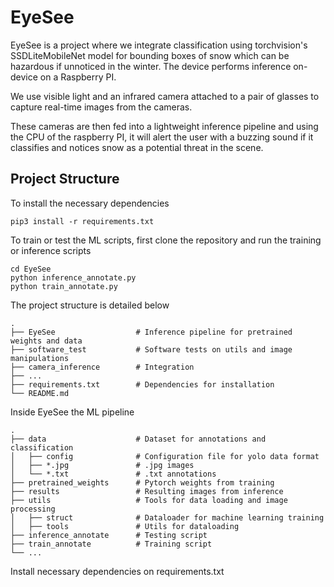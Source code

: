 # EyeSee
EyeSee is a project where we integrate classification using torchvision's SSDLiteMobileNet model for bounding boxes of snow which can be hazardous if unnoticed in the winter. The device performs inference on-device on a Raspberry PI. 

We use visible light and an infrared camera attached to a pair of glasses to capture real-time images from the cameras. 

These cameras are then fed into a lightweight inference pipeline and using the CPU of the raspberry PI, it will alert the user with a buzzing sound if it classifies and notices snow as a potential threat in the scene. 

## Project Structure 
To install the necessary dependencies 
```
pip3 install -r requirements.txt 
```
To train or test the ML scripts, first clone the repository and run the training or inference scripts 
```
cd EyeSee 
python inference_annotate.py 
python train_annotate.py     
```

The project structure is detailed below 
    
    .
    ├── EyeSee                  # Inference pipeline for pretrained weights and data 
    ├── software_test           # Software tests on utils and image manipulations 
    ├── camera_inference        # Integration 
    ├── ...
    ├── requirements.txt        # Dependencies for installation 
    └── README.md

Inside EyeSee the ML pipeline 
    
    .
    ├── data                    # Dataset for annotations and classification
    │   ├── config              # Configuration file for yolo data format
    │   ├── *.jpg               # .jpg images 
    │   └── *.txt               # .txt annotations
    ├── pretrained_weights      # Pytorch weights from training 
    ├── results                 # Resulting images from inference 
    ├── utils                   # Tools for data loading and image processing 
    │   ├── struct              # Dataloader for machine learning training                
    │   ├── tools               # Utils for dataloading
    ├── inference_annotate      # Testing script 
    ├── train_annotate          # Training script
    └── ...




Install necessary dependencies on requirements.txt 